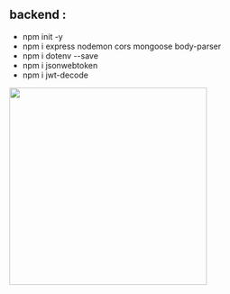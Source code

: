 ## backend :

- npm init -y
- npm i express nodemon cors mongoose body-parser
- npm i dotenv --save
- npm i jsonwebtoken
- npm i jwt-decode

<img src="https://user-images.githubusercontent.com/88779731/163977767-669553a4-108e-42ed-bccb-e07309466b22.jpg"  width="350" >



